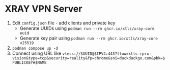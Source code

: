 # XRAY VPN Server

1. Edit `config.json` file - add clients and private key
   - Generate UUIDs using `podman run --rm ghcr.io/xtls/xray-core uuid`
   - Generate key pair using `podman run --rm ghcr.io/xtls/xray-core x25519`
2. `podman compose up -d`
3. Connect using URL like
`vless://$UUID@$IPV4:443?flow=xtls-rprx-vision&type=tcp&security=reality&fp=chrome&sni=duckduckgo.com&pbk=$PUBLICKEY#$NAME`
